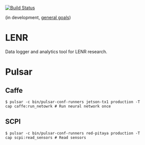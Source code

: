 [![Build Status](https://travis-ci.org/lenr-lab/lenr-rest-api.png?branch=master)](https://travis-ci.org/lenr-lab/lenr-rest-api)

(in development, [general goals](https://github.com/lenr-lab/lenr-rest-api/issues/2))

LENR
====
Data logger and analytics tool for LENR research.

Pulsar
======

Caffe
-----

```
$ pulsar -c bin/pulsar-conf-runners jetson-tx1 production -T
cap caffe:run_netowrk # Run neural network once
```

SCPI
----

```
$ pulsar -c bin/pulsar-conf-runners red-pitaya production -T
cap scpi:read_sensors # Read sensors
```
